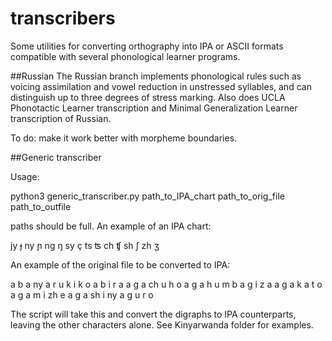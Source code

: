 # transcribers
Some utilities for converting orthography into IPA or ASCII formats compatible with several phonological learner programs. 


##Russian
The Russian branch implements phonological rules such as voicing assimilation and vowel reduction in unstressed syllables, and can distinguish up to three degrees of stress marking. Also does UCLA Phonotactic Learner transcription and Minimal Generalization Learner transcription of Russian.

To do: make it work better with morpheme boundaries.

##Generic transcriber

Usage:

python3 generic_transcriber.py path_to_IPA_chart path_to_orig_file path_to_outfile

paths should be full. An example of an IPA chart:



jy     ɟ
ny     ɲ
ng     ŋ
sy     ç
ts     ʦ
ch     ʧ
sh     ʃ
zh     ʒ


An example of the original file to be converted to IPA:


a b a ny a r u k i k o
a b i r a
a g a ch u h o
a g a h u m b a g i z a
a g a k a t o
a g a m i zh e
a g a sh i ny a g u r o

The script will take this and convert the digraphs to IPA counterparts, leaving the other characters alone. See Kinyarwanda folder for examples.
